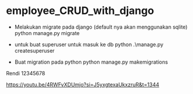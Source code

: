 # employee_CRUD_with_django

- Melakukan migrate pada django (default nya akan menggunakan sqlite)
python manage.py migrate


- untuk buat superuser untuk masuk ke db
python .\manage.py createsuperuser

- Buat migration pada python
python manage.py makemigrations

Rendi
12345678


https://youtu.be/4RWFvXDUmjo?si=J5yxgtexaUkxzruR&t=1344